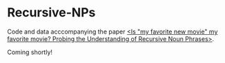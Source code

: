 # Recursive-NPs
Code and data acccompanying the paper [<Is "my favorite new movie" my favorite movie? Probing the Understanding of Recursive Noun Phrases>](https://arxiv.org/abs/2112.08326).

Coming shortly!
